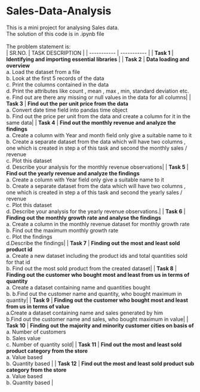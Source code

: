 # Sales-Data-Analysis
This is a mini project for analysing Sales data.
<br> The solution of this code is in .ipynb file </br>
<br> The problem statement is: </br>
| SR.NO. | TASK DESCRIPTION |
| ----------- | ----------- |
| **Task 1** | **Identifying and importing essential libraries** |
| **Task 2** | **Data loading and overview** <br> a. Load the dataset from a file <br> b. Look at the first 5 records of the data <br> c. Print the columns contained in the data <br> d. Print the attributes like count , mean , max , min, standard deviation etc. <br> e. Find out are there any missing or null values in the data for all columns|
| **Task 3** | **Find out the per unit price from the data** <br> a. Convert date time field into pandas time object <br> b. Find out the price per unit from the data and create a column for it in the same data|
| **Task 4** | **Find out the monthly revenue and analyze the findings** <br> a. Create a column with Year and month field only give a suitable name to it <br>  b. Create a separate dataset from the data which will have two columns , one which is created in step a of this task and second the monthly sales / revenue <br> c. Plot this dataset <br> d. Describe your analysis for the monthly revenue observations|
| **Task 5** | **Find out the yearly revenue and analyze the findings** <br> a. Create a column with Year field only give a suitable name to it <br>  b. Create a separate dataset from the data which will have two columns , one which is created in step a of this task and second the yearly sales / revenue <br> c. Plot this dataset <br> d. Describe your analysis for the yearly revenue observations.| 
| **Task 6** | **Finding out the monthly growth rate and analyse the findings** <br> a. Create a column in the monthly revenue dataset for monthly growth rate <br>  b. Find out the maximum monthly growth rate <br> c. Plot the findings <br> d.Describe the findings| 
| **Task 7** | **Finding out the most and least sold product id** <br> a. Create a new dataset including the product ids and total quantities sold for that id <br> b. Find out the most sold product from the created dataset|
| **Task 8** | **Finding out the customer who bought most and least from us in terms of quantity** <br> a. Create a dataset containing name and quantities bought <br> b. b.Find out the customer name and quantity, who bought maximum in quantity|
| **Task 9** | **Finding out the customer who bought most and least from us in terms of value** <br> a.Create a dataset containing name and sales generated by him <br>b.Find out the customer name and sales, who bought maximum in value|
| **Task 10** | **Finding out the majority and minority customer cities on basis of** <br> a. Number of customers <br>b. Sales value <br> c. Number of quantity sold|
| **Task 11** | **Find out the most and least sold product category from the store** <br> a. Value based <br>b. Quantity based |
| **Task 12** | **Find out the most and least sold product sub category from the store** <br> a. Value based <br>b. Quantity based |





